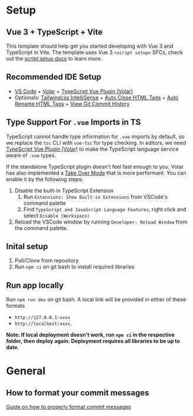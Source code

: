 # Setup
## Vue 3 + TypeScript + Vite

This template should help get you started developing with Vue 3 and TypeScript in Vite. The template uses Vue 3 `<script setup>` SFCs, check out the [script setup docs](https://v3.vuejs.org/api/sfc-script-setup.html#sfc-script-setup) to learn more.

## Recommended IDE Setup

- [VS Code](https://code.visualstudio.com/) + [Volar](https://marketplace.visualstudio.com/items?itemName=Vue.volar) + [TypeScript Vue Plugin (Volar)](https://marketplace.visualstudio.com/items?itemName=Vue.vscode-typescript-vue-plugin)
- Optionals: [Tailwindcss IntelliSense](https://marketplace.visualstudio.com/items?itemName=bradlc.vscode-tailwindcss) + [Auto Close HTML Tags](https://marketplace.visualstudio.com/items?itemName=formulahendry.auto-close-tag) + [Auto Rename HTML Tags](https://marketplace.visualstudio.com/items?itemName=formulahendry.auto-rename-tag) + [View Git Commit History](https://marketplace.visualstudio.com/items?itemName=donjayamanne.githistory)

## Type Support For `.vue` Imports in TS

TypeScript cannot handle type information for `.vue` imports by default, so we replace the `tsc` CLI with `vue-tsc` for type checking. In editors, we need [TypeScript Vue Plugin (Volar)](https://marketplace.visualstudio.com/items?itemName=Vue.vscode-typescript-vue-plugin) to make the TypeScript language service aware of `.vue` types.

If the standalone TypeScript plugin doesn't feel fast enough to you, Volar has also implemented a [Take Over Mode](https://github.com/johnsoncodehk/volar/discussions/471#discussioncomment-1361669) that is more performant. You can enable it by the following steps:

1. Disable the built-in TypeScript Extension
   1. Run `Extensions: Show Built-in Extensions` from VSCode's command palette
   2. Find `TypeScript and JavaScript Language Features`, right click and select `Disable (Workspace)`
2. Reload the VSCode window by running `Developer: Reload Window` from the command palette.

## Inital setup
1. Pull/Clone from repository
2. Run `npm ci` on git bash to install required libraries

## Run app locally
Run `npm run dev` on git bash. A local link will be provided in either of these formats 
- `http://127.0.0.1:xxxx`
- `http://localhost:xxxx`.

**Note: If local deployment doesn't work, run `npm ci` in the respective folder, then deploy again. Deployment requires all libraries to be up to date.** 

# General
## How to format your commit messages

[Guide on how to properly format commit messages](https://gist.github.com/joshbuchea/6f47e86d2510bce28f8e7f42ae84c716)
